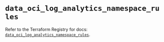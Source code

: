 # `data_oci_log_analytics_namespace_rules`

Refer to the Terraform Registry for docs: [`data_oci_log_analytics_namespace_rules`](https://registry.terraform.io/providers/oracle/oci/7.19.0/docs/data-sources/log_analytics_namespace_rules).
